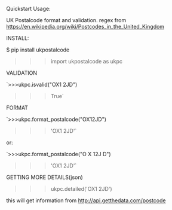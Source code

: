 Quickstart Usage:

UK Postalcode format and validation.
regex from https://en.wikipedia.org/wiki/Postcodes_in_the_United_Kingdom


INSTALL:

$ pip install ukpostalcode
>>>import ukpostalcode as ukpc


VALIDATION

`>>>ukpc.isvalid("OX1 2JD")
>>>True`


FORMAT

`>>>ukpc.format_postalcode("OX12JD")
>>>'OX1 2JD'`


or:


`>>>ukpc.format_postalcode("O X 12J D")
>>>'OX1 2JD'`

GETTING MORE DETAILS(json)

>>>ukpc.detailed('OX1 2JD')

this will get information from http://api.getthedata.com/postcode



